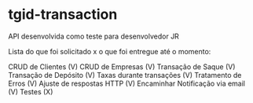 # tgid-transaction
API desenvolvida como teste para desenvolvedor JR

Lista do que foi solicitado x o que foi entregue até o momento:

CRUD de Clientes (V)
CRUD de Empresas (V)
Transação de Saque (V)
Transação de Depósito (V)
Taxas durante transações (V)
Tratamento de Erros (V)
Ajuste de respostas HTTP (V)
Encaminhar Notificação via email (V)
Testes (X)

